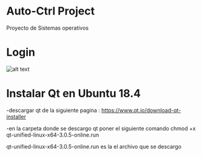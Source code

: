 # Auto-Ctrl Project
Proyecto de Sistemas operativos


# Login
![alt text](https://github.com/RaulToto/Auto-Ctrl/blob/master/Auto-Ctrl/images/login.png)

# Instalar Qt en Ubuntu 18.4
-descargar qt de la siguiente pagina : 
https://www.qt.io/download-qt-installer

-en la carpeta donde se descargo qt poner el siguiente comando 
chmod +x qt-unified-linux-x64-3.0.5-online.run 

qt-unified-linux-x64-3.0.5-online.run es la el archivo que se descargo
